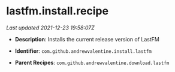 # lastfm.install.recipe

_Last updated 2021-12-23 19:58:07Z_

- **Description**: Installs the current release version of LastFM

- **Identifier**: `com.github.andrewvalentine.install.lastfm`

- **Parent Recipes**: `com.github.andrewvalentine.download.lastfm`